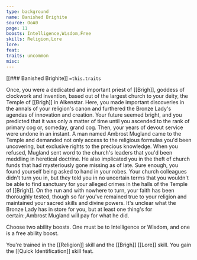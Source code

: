 ```yaml
---
type: background
name: Banished Brighite 
source: OoA0
page: 11
boosts: Intelligence,Wisdom,Free
skills: Religion,Lore
lore: 
feat: 
traits: uncommon
misc: 
---
```


[[### Banished Brighite]]
`=this.traits`


Once, you were a dedicated and important priest of [[Brigh]], goddess of clockwork and invention, based out of the largest church to your deity, the Temple of [[Brigh]] in Alkenstar. Here, you made important discoveries in the annals of your religion's canon and furthered the Bronze Lady's agendas of innovation and creation. Your future seemed bright, and you predicted that it was only a matter of time until you ascended to the rank of primary cog or, someday, grand cog. Then, your years of devout service were undone in an instant. A man named Ambrost Mugland came to the Temple and demanded not only access to the religious formulas you'd been uncovering, but exclusive rights to the precious knowledge. When you refused, Mugland sent word to the church's leaders that you'd been meddling in heretical doctrine. He also implicated you in the theft of church funds that had mysteriously gone missing as of late. Sure enough, you found yourself being asked to hand in your robes. Your church colleagues didn't turn you in, but they told you in no uncertain terms that you wouldn't be able to find sanctuary for your alleged crimes in the halls of the Temple of [[Brigh]]. On the run and with nowhere to turn, your faith has been thoroughly tested, though so far you've remained true to your religion and maintained your sacred skills and divine powers. It's unclear what the Bronze Lady has in store for you, but at least one thing's for certain:,Ambrost Mugland will pay for what he did.

Choose two ability boosts. One must be to Intelligence or Wisdom, and one is a free ability boost.

You're trained in the [[Religion]] skill and the [[Brigh]] [[Lore]] skill. You gain the [[Quick Identification]] skill feat.

